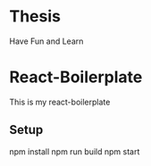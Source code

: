 # Thesis
Have Fun and Learn 
# React-Boilerplate
This is my react-boilerplate
## Setup
npm install
npm run build
npm start
